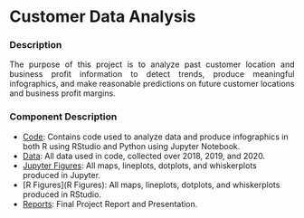 # Customer Data Analysis

### Description
<div style="text-align: justify"> The purpose of this project is to analyze past customer location and business profit information to detect trends, produce meaningful infographics, and make reasonable predictions on future customer locations and business profit margins.</div>

### Component Description
- [Code](code): Contains code used to analyze data and produce infographics in both R using RStudio and Python using Jupyter Notebook.
- [Data](data): All data used in code, collected over 2018, 2019, and 2020.
- [Jupyter Figures](Jupyter%20Figures): All maps, lineplots, dotplots, and whiskerplots produced in Jupyter.
- [R Figures](R Figures): All maps, lineplots, dotplots, and whiskerplots produced in RStudio.
- [Reports](Reports): Final Project Report and Presentation.
